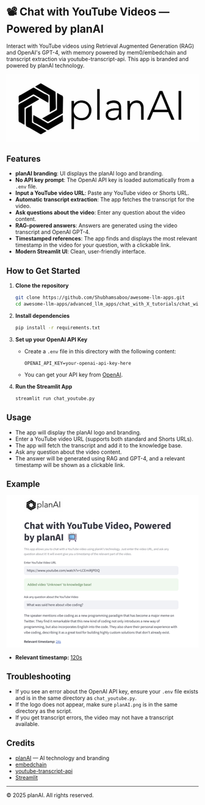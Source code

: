 # 📽️ Chat with YouTube Videos — Powered by planAI

Interact with YouTube videos using Retrieval Augmented Generation (RAG) and OpenAI's GPT-4, with memory powered by mem0/embedchain and transcript extraction via youtube-transcript-api. This app is branded and powered by planAI technology.

![planAI Logo](planAI.png)

## Features

- **planAI branding**: UI displays the planAI logo and branding.
- **No API key prompt**: The OpenAI API key is loaded automatically from a `.env` file.
- **Input a YouTube video URL**: Paste any YouTube video or Shorts URL.
- **Automatic transcript extraction**: The app fetches the transcript for the video.
- **Ask questions about the video**: Enter any question about the video content.
- **RAG-powered answers**: Answers are generated using the video transcript and OpenAI GPT-4.
- **Timestamped references**: The app finds and displays the most relevant timestamp in the video for your question, with a clickable link.
- **Modern Streamlit UI**: Clean, user-friendly interface.

## How to Get Started

1. **Clone the repository**

   ```bash
   git clone https://github.com/Shubhamsaboo/awesome-llm-apps.git
   cd awesome-llm-apps/advanced_llm_apps/chat_with_X_tutorials/chat_with_youtube_videos
   ```

2. **Install dependencies**

   ```bash
   pip install -r requirements.txt
   ```

3. **Set up your OpenAI API Key**

   - Create a `.env` file in this directory with the following content:
     ```env
     OPENAI_API_KEY=your-openai-api-key-here
     ```
   - You can get your API key from [OpenAI](https://platform.openai.com/).

4. **Run the Streamlit App**

   ```bash
   streamlit run chat_youtube.py
   ```

## Usage

- The app will display the planAI logo and branding.
- Enter a YouTube video URL (supports both standard and Shorts URLs).
- The app will fetch the transcript and add it to the knowledge base.
- Ask any question about the video content.
- The answer will be generated using RAG and GPT-4, and a relevant timestamp will be shown as a clickable link.

## Example

![UI Screenshot](example.png)

- **Relevant timestamp:** [120s](https://www.youtube.com/watch?v=VIDEO_ID&t=120s)

## Troubleshooting

- If you see an error about the OpenAI API key, ensure your `.env` file exists and is in the same directory as `chat_youtube.py`.
- If the logo does not appear, make sure `planAI.png` is in the same directory as the script.
- If you get transcript errors, the video may not have a transcript available.

## Credits

- [planAI](https://planai.co) — AI technology and branding
- [embedchain](https://github.com/embedchain/embedchain)
- [youtube-transcript-api](https://github.com/jdepoix/youtube-transcript-api)
- [Streamlit](https://streamlit.io/)

---

© 2025 planAI. All rights reserved.

